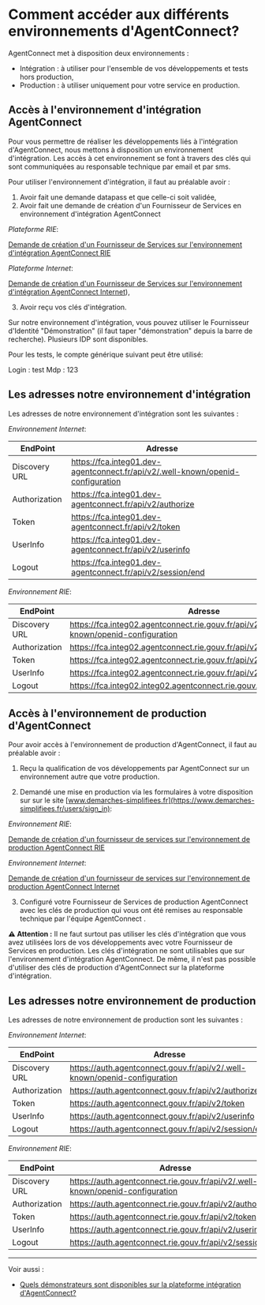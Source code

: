 
# Comment accéder aux différents environnements d'AgentConnect?

AgentConnect met à disposition deux environnements : 

- Intégration : à utiliser pour l'ensemble de vos développements et tests hors production,
- Production : à utiliser uniquement pour votre service en production.

## Accès à l'environnement d'intégration AgentConnect

Pour vous permettre de réaliser les développements liés à l'intégration d'AgentConnect, nous mettons à disposition un environnement d'intégration. Les accès à cet environnement se font à travers des clés qui sont communiquées au responsable technique par email et par sms. 

Pour utiliser l'environnement d'intégration, il faut au préalable avoir : 

1. Avoir fait une demande datapass et que celle-ci soit validée,
2. Avoir fait une demande de création d'un Fournisseur de Services en environnement d'intégration AgentConnect 

*Plateforme RIE*:

[Demande de création d'un Fournisseur de Services sur l'environnement d'intégration AgentConnect RIE](https://www.demarches-simplifiees.fr/commencer/demande-de-creation-fs-integration-fca-rie])

*Plateforme Internet*:

[Demande de création d'un Fournisseur de Services sur l'environnement d'intégration AgentConnect Internet](https://www.demarches-simplifiees.fr/commencer/demande-de-creation-fs-integration-fca-internet)),

3. Avoir reçu vos clés d'intégration.

Sur notre environnement d'intégration, vous pouvez utiliser le Fournisseur d'Identité "Démonstration" (il faut taper "démonstration" depuis la barre de recherche). Plusieurs IDP sont disponibles.

Pour les tests, le compte générique suivant peut être utilisé: 
 
Login : test
Mdp : 123

## Les adresses notre environnement d'intégration

Les adresses de notre environnement d'intégration sont les suivantes : 

*Environnement Internet*:

| EndPoint | Adresse |
| ------ | ------ |
| Discovery URL | https://fca.integ01.dev-agentconnect.fr/api/v2/.well-known/openid-configuration | 
| Authorization | https://fca.integ01.dev-agentconnect.fr/api/v2/authorize |
| Token | https://fca.integ01.dev-agentconnect.fr/api/v2/token | 
| UserInfo | https://fca.integ01.dev-agentconnect.fr/api/v2/userinfo | 
| Logout | https://fca.integ01.dev-agentconnect.fr/api/v2/session/end | 

*Environnement RIE*:

| EndPoint | Adresse |
| ------ | ------ |
| Discovery URL | https://fca.integ02.agentconnect.rie.gouv.fr/api/v2/.well-known/openid-configuration | 
| Authorization | https://fca.integ02.agentconnect.rie.gouv.fr/api/v2/authorize |
| Token | https://fca.integ02.agentconnect.rie.gouv.fr/api/v2/token | 
| UserInfo | https://fca.integ02.agentconnect.rie.gouv.fr/api/v2/userinfo | 
| Logout | https://fca.integ02.integ02.agentconnect.rie.gouv.fr/api/v2/session/end | 

## Accès à l'environnement de production d'AgentConnect

Pour avoir accès à l'environnement de production d'AgentConnect, il faut au préalable avoir : 

1. Reçu la qualification de vos développements par AgentConnect sur un environnement autre que votre production.

2. Demandé une mise en production via les formulaires à votre disposition sur sur le site [www.demarches-simplifiees.fr](https://www.demarches-simplifiees.fr/users/sign_in):

*Environnement RIE*:

[Demande de création d'un fournisseur de services sur l'environnement de production AgentConnect RIE](https://www.demarches-simplifiees.fr/commencer/demande-de-creation-fs-production-fca-rie)

*Environnement Internet*:

[Demande de création d'un fournisseur de services sur l'environnement de production AgentConnect Internet](https://www.demarches-simplifiees.fr/commencer/demande-de-creation-fs-production-fca-internet)

3. Configuré votre Fournisseur de Services de production AgentConnect avec les clés de production qui vous ont été remises au responsable technique par l'équipe AgentConnect . 

**:warning: Attention :** Il ne faut surtout pas utiliser les clés d'intégration que vous avez utilisées lors de vos développements avec votre Fournisseur de Services en production. Les clés d'intégration ne sont utilisables que sur l'environnement d'intégration AgentConnect. De même, il n'est pas possible d'utiliser des clés de production d'AgentConnect sur la plateforme d'intégration. 

## Les adresses notre environnement de production

Les adresses de notre environnement de production sont les suivantes : 

*Environnement Internet*:

| EndPoint | Adresse |
| ------ | ------ |
| Discovery URL | https://auth.agentconnect.gouv.fr/api/v2/.well-known/openid-configuration | 
| Authorization | https://auth.agentconnect.gouv.fr/api/v2/authorize |
| Token | https://auth.agentconnect.gouv.fr/api/v2/token | 
| UserInfo | https://auth.agentconnect.gouv.fr/api/v2/userinfo | 
| Logout | https://auth.agentconnect.gouv.fr/api/v2/session/end | 

*Environnement RIE*:

| EndPoint | Adresse |
| ------ | ------ |
| Discovery URL | https://auth.agentconnect.rie.gouv.fr/api/v2/.well-known/openid-configuration | 
| Authorization | https://auth.agentconnect.rie.gouv.fr/api/v2/authorize |
| Token | https://auth.agentconnect.rie.gouv.fr/api/v2/token | 
| UserInfo | https://auth.agentconnect.rie.gouv.fr/api/v2/userinfo | 
| Logout | https://auth.agentconnect.rie.gouv.fr/api/v2/session/end | 


---

Voir aussi : 
- [Quels démonstrateurs sont disponibles sur la plateforme intégration d'AgentConnect?](../test_fca/test_fca_demonstrateur.md)